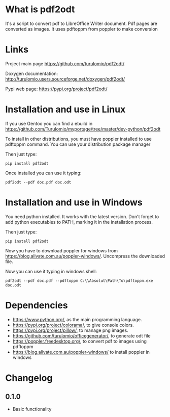 What is pdf2odt
===============

It's a script to convert pdf to LibreOffice Writer document. Pdf pages are converted as images. It uses pdftoppm from poppler to make conversion

Links
=====

Project main page
    https://github.com/turulomio/pdf2odt/

Doxygen documentation:
    http://turulomio.users.sourceforge.net/doxygen/pdf2odt/

Pypi web page:
    https://pypi.org/project/pdf2odt/

Installation and use in Linux
=============================

If you use Gentoo you can find a ebuild in https://github.com/Turulomio/myportage/tree/master/dev-python/pdf2odt

To install in other distributions, you must have poppler installed to use pdftoppm command. You can use your distribution package manager

Then just type:

`pip install pdf2odt`

Once installed you can use it typing:
    
`pdf2odt --pdf doc.pdf doc.odt`


Installation and use in Windows
===============================

You need python installed. It works with the latest version. Don't forget to add python executables to PATH, marking it in the installation process.

Then just type:

`pip install pdf2odt`

Now you have to download poppler for windows from https://blog.alivate.com.au/poppler-windows/. Uncompress the downloaded file.

Now you can use it typing in windows shell:
    
`pdf2odt --pdf doc.pdf --pdftoppm C:\\Absolut\Path\To\pdftoppm.exe doc.odt`

Dependencies
============
* https://www.python.org/, as the main programming language.
* https://pypi.org/project/colorama/, to give console colors.
* https://pypi.org/project/pillow/, to manage png images.
* https://github.com/turulomio/officegenerator/, to generate odt file
* https://poppler.freedesktop.org/, to convert pdf to images using pdftoppm
* https://blog.alivate.com.au/poppler-windows/ to install poppler in windows

Changelog
=========
0.1.0
-----
  * Basic functionality
